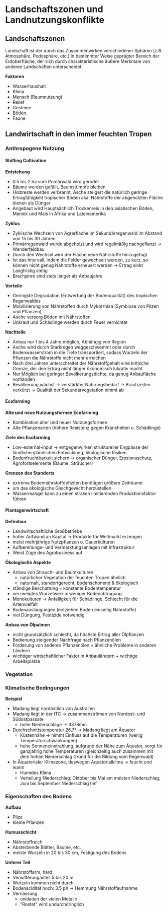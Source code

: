 # Landschaftszonen und Landnutzungskonflikte

## Landschaftszonen

Landschaft ist der durch das Zusammenwirken verschiedener Sphären (z.B. Atmosphäre, Pedosphäre, etc.) in bestimmter Weise geprägter Bereich der Erdoberfläche, der sich durch charakteristische äußere Merkmale von anderen Landschaften unterscheidet.

**Faktoren**
- Wasserhaushalt
- Klima
- Mensch (Raumnutzung)
- Relief
- Gesteine
- Böden
- Faune

## Landwirtschaft in den immer feuchten Tropen

### Anthropogene Nutzung

#### Shifting Cultivation

**Entstehung**
- 0.5 bis 2 ha vom Primärwald wird gerodet
- Bäume werden gefällt, Baumstümpfe bleiben
- Holzreste werden verbrannt, Asche steigert die natürlich geringe Ertragfähigkeit tropischer Böden aka. Nährstoffe der abgeholzten Fläche dienen als Dünger
- Angebaut wird Hauptsächlich Trockenreis in den asiatischen Böden, Maniok und Mais in Afrika und Lateinamerika

**Zyklus**
- Zyklische Wechseln von Agrarfläche im Sekundärregenwald im Abstand von 15 bis 30 Jahren
- Primärregenwald wurde abgeholzt und wird regelmäßig nachgeflanzt → Wanderfeldbau
- Durch den Wechsel wird der Fläche neue Nährstoffe hinzugefügt
- Ist das Intervall, indem die Felder gewechselt werden, zu kurz, so können nicht genug Nährstoffe erneuert werden → Ertrag sinkt Langfristig stetig
- Brachjahre sind stets länger als Anbaujahre

**Vorteile**
- Geringste Degradation (Entwertung der Bodenqualität) des tropischen Regenwaldes
- Mobilisierung von Nährstoffen durch Mykorrhiza (Symbiose von Pilzen und Pflanzen)
- Asche versorg Böden mit Nährstoffen 
- Unkraut und Schädlinge werden durch Feuer vernichtet

**Nachteile**
- Anbau nur 1 bis 4 Jahre möglich, Abhängig von Region
- Asche wird durch Starkregen weggeschwemmt oder durch Bodenwasserstrom in die Tiefe transportiert, sodass Wurzeln der Pflanzen die Nährstoffe nicht mehr erreichen
- Nach drei Jahren unterschreitet der Nährstoffgehalt eine kritische Grenze, der den Ertrag nicht länger ökonomisch lukrativ macht
- Nur Möglich bei geringer Bevölkerungsdichte, da genug Anbaufläche vorhanden
- Bevölkerung wächst → verstärkter Nahrungsbedarf → Brachzeiten verkürzt → Qualität der Sekundärvegetation nimmt ab

#### Ecofarming

**Alte und neue Nutzungsformen Ecofarming**
- Kombination alter und neuer Nutzungsformen
- Alte Pflanzenarten (höhere Resistenz gegen Krankheiten u. Schädlinge)

**Ziele des Ecofarming**
- Low-external-input → entgegenwirken struktureller Engpässe der ländlichen/ländlichen Entwicklung, ökologische Risiken
- Bodenfruchtbarkeit sichern → organischer Dünger, Erosionsschutz, Agrofortselemente (Bäume, Sträucher)

**Grenzen des Standorts**
- extreme Bodennährstoffdefiziten benötigen größere Zeiträume
- um das ökologische Gleichgewicht herzustellen
- Wassermangel kann zu einen straken limitierenden Produktionsfaktor führen

#### Plantagenwirtschaft

**Definition**
- Landwirtschaftliche Großbetriebe
- hoher Aufwand an Kapital -> Produkte für Weltmarkt erzeugen
- meist mehrjährige Nutzpflanzen o. Dauerkulturen
- Aufbereitungs- und Vermarktungsanlagen mit Infrastruktur
- Weist Züge des Agrobusiness auf

**Ökologische Aspekte**
- Anbau von Strauch- und Baumkulturen
	- natürlicher Vegetation der feuchten Tropen ähnlich 
	- naturnah, standortgerecht, bodenschonend & ökologisch
- ständige Beschattung = konstante Bodentemperatur
- verzweigtes Wurzelwerk = weniger Bodenabtragung
- Monokulturen -> Anfälligkeit für Schädlinge, Schlecht für die Artenvielfalt
- Bodenauslaugungen (entziehen Boden einseitig Nährstoffe)
- viel Düngung, Pestizide notwendig

**Anbau von Ölpalmen**
- nicht grundsätzlich schlecht, da höchste Ertrag aller Ölpflanzen
- Bedienung steigender Nachfrage nach Pflanzenölen
- Förderung von anderen Pflanzenölen = ähnliche Probleme in anderen Ländern
- wichtiger wirtschaftlicher Faktor in Anbauländern + wichtige Arbeitsplätze

### Vegetation

### Klimatische Bedingungen

**Beispiel**
- Madang liegt nordöstlich von Australien
- Madang liegt in der ITC -> zusammenströmen von Nordost- und Südostpassate 
    - hohe Niederschläge -> 3378mm  
- Durchschnittstemperatur 26,7° -> Madang liegt am Äquator  
    - Küstennähe -> nimmt Einfluss auf die Temperaturen (wenig Temperaturschwankungen)
    - hohe Sonneneinstrahlung, aufgrund der Nähe zum Äquator, sorgt für ganzjährig hohe Temperaturen (gleichzeitig auch zusammen mit dem hohen Niederschlag Grund für die Bildung vom Regenwald)
- In Äquatorialer Klimazone, deswegen Äquatorialklima -> feucht und warm 
    - Humides Klima
	- Verteilung Niederschlag: Oktober bis Mai am meisten Niederschlag; Juni bis September Niederschlag tief

### Eigenschaften des Bodens

**Aufbau**
- Pilze
- kleine Pflanzen

**Humusschicht**
- Nährstoffreich
- Absterbende Blätter, Bäume, etc.
- meiste Wurzeln in 20 bis 30 cm, Festigung des Bodens

**Unterer Teil**
- Nährstoffarm, hard
- Verwitterunganteil 5 bis 20 m
- Wurzeln kommen nicht durch
- Bodenacidität hoch: 3.5 ph -> Hemmung Nährstoffaufnahme
- Vernässung
	- oxidation der vielen Metalle
	- "Rostet" wird undurchdringlich
